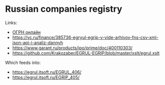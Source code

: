 # Russian companies registry

Links:

* [ОГРН онлайн](https://xn--c1aubj.xn--80asehdb/)
* https://vc.ru/finance/385736-egryul-egrip-v-vide-arhivov-fns-csv-xml-json-api-i-analiz-dannyh
* https://www.garant.ru/products/ipo/prime/doc/400110303/
* https://github.com/Krakozaber/EGRUL-EGRIP/blob/master/xslt/egrul.xslt

Which feeds into:

* https://egrul.itsoft.ru/EGRUL_406/
* https://egrul.itsoft.ru/EGRIP_405/